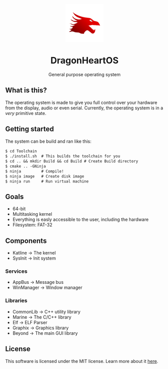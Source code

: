 <p align=center>
<img src="Meta/logo.png" height=120>
<h1 align=center>DragonHeartOS</h1>
<p align=center>General purpose operating system</p>
</p>

## What is this?

The operating system is made to give you full control over your hardware from the display, audio or even serial. Currently, the operating system is in a _very_ primitive state.

## Getting started

The system can be build and ran like this:

```
$ cd Toolchain
$ ./install.sh  # This builds the toolchain for you
$ cd .. && mkdir Build && cd Build # Create Build directory
$ cmake .. -GNinja
$ ninja         # Compile!
$ ninja image   # Create disk image
$ ninja run     # Run virtual machine
```

## Goals

 - 64-bit
 - Multitasking kernel
 - Everything is easly accessible to the user, including the hardware
 - Filesystem: FAT-32

## Components

 - Katline -> The kernel
 - SysInit -> Init system

### Services

 - AppBus -> Message bus
 - WinManager -> Window manager

### Libraries 

 - CommonLib -> C++ utility library
 - Marine -> The C/C++ library
 - Elf -> ELF Parser
 - Graphix -> Graphics library
 - Beyond -> The main GUI library

## License

This software is licensed under the MIT license. Learn more about it [here](LICENSE).
